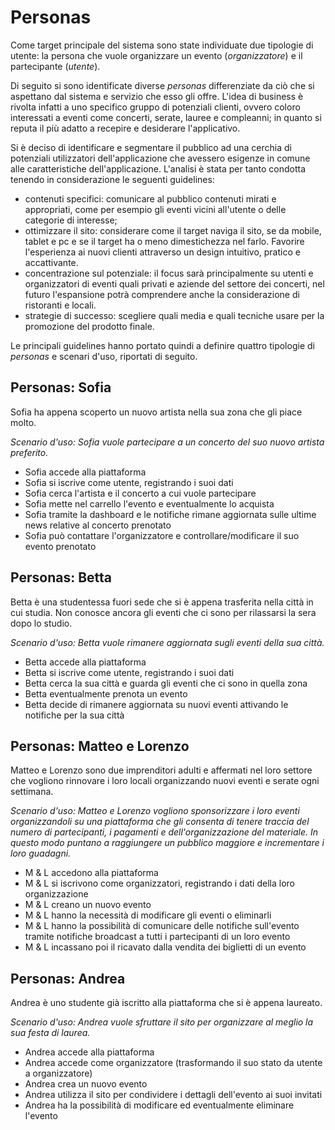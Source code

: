 # Personas

Come target principale del sistema sono state individuate due tipologie di utente: la persona che vuole organizzare un evento (*organizzatore*) e il partecipante (*utente*).

Di seguito si sono identificate diverse *personas* differenziate da ciò che si aspettano dal sistema e servizio che esso gli offre. L'idea di business è rivolta infatti a uno specifico gruppo di potenziali clienti, ovvero coloro interessati a eventi come concerti, serate, lauree e compleanni; in quanto si reputa il più adatto a recepire e desiderare l'applicativo.

Si è deciso di identificare e segmentare il pubblico ad una cerchia di potenziali utilizzatori dell'applicazione che avessero esigenze in comune alle caratteristiche dell'applicazione. L'analisi è stata per tanto condotta tenendo in considerazione le seguenti guidelines:
- contenuti specifici: comunicare al pubblico contenuti mirati e appropriati, come per esempio gli eventi vicini all'utente o delle categorie di interesse;
- ottimizzare il sito: considerare come il target naviga il sito, se da mobile, tablet e pc e se il target ha o meno dimestichezza nel farlo. Favorire l'esperienza ai nuovi clienti attraverso un design intuitivo, pratico e accattivante.
- concentrazione sul potenziale: il focus sarà principalmente su utenti e organizzatori di eventi quali privati e aziende del settore dei concerti, nel futuro l'espansione potrà comprendere anche la considerazione di ristoranti e locali.
- strategie di successo: scegliere quali media e quali tecniche usare per la promozione del prodotto finale.


Le principali guidelines hanno portato quindi a definire quattro tipologie di *personas* e scenari d'uso, riportati di seguito.

## Personas: Sofia
Sofia ha appena scoperto un nuovo artista nella sua zona che gli piace molto.

*Scenario d'uso: Sofia vuole partecipare a un concerto del suo nuovo artista preferito.*

- Sofia accede alla piattaforma
- Sofia si iscrive come utente, registrando i suoi dati
- Sofia cerca l'artista e il concerto a cui vuole partecipare
- Sofia mette nel carrello l'evento e eventualmente lo acquista
- Sofia tramite la dashboard e le notifiche rimane aggiornata sulle ultime news relative al concerto prenotato
- Sofia può contattare l'organizzatore e controllare/modificare il suo evento prenotato 

## Personas: Betta
Betta è una studentessa fuori sede che si è appena trasferita nella città in cui studia. Non conosce ancora gli eventi che ci sono per rilassarsi la sera dopo lo studio.

*Scenario d'uso: Betta vuole rimanere aggiornata sugli eventi della sua città.*

- Betta accede alla piattaforma
- Betta si iscrive come utente, registrando i suoi dati
- Betta cerca la sua città e guarda gli eventi che ci sono in quella zona
- Betta eventualmente prenota un evento
- Betta decide di rimanere aggiornata su nuovi eventi attivando le notifiche per la sua città

## Personas: Matteo e Lorenzo
Matteo e Lorenzo sono due imprenditori adulti e affermati nel loro settore che vogliono rinnovare i loro locali organizzando nuovi eventi e serate ogni settimana.

*Scenario d'uso: Matteo e Lorenzo vogliono sponsorizzare i loro eventi organizzandoli su una piattaforma che gli consenta di tenere traccia del numero di partecipanti, i pagamenti e dell'organizzazione del materiale. In questo modo puntano a raggiungere un pubblico maggiore e incrementare i loro guadagni.*

- M & L accedono alla piattaforma 
- M & L si iscrivono come organizzatori, registrando i dati della loro organizzazione
- M & L creano un nuovo evento 
- M & L hanno la necessità di modificare gli eventi o eliminarli
- M & L hanno la possibilità di comunicare delle notifiche sull'evento tramite notifiche broadcast a tutti i partecipanti di un loro evento 
- M & L incassano poi il ricavato dalla vendita dei biglietti di un evento

## Personas: Andrea
Andrea è uno studente già iscritto alla piattaforma che si è appena laureato.

*Scenario d'uso: Andrea vuole sfruttare il sito per organizzare al meglio la sua festa di laurea.*

- Andrea accede alla piattaforma
- Andrea accede come organizzatore (trasformando il suo stato da utente a organizzatore)
- Andrea crea un nuovo evento 
- Andrea utilizza il sito per condividere i dettagli dell'evento ai suoi invitati 
- Andrea ha la possibilità di modificare ed eventualmente eliminare l'evento


